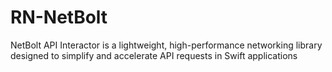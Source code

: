 # RN-NetBolt
NetBolt API Interactor is a lightweight, high-performance networking library designed to simplify and accelerate API requests in Swift applications
